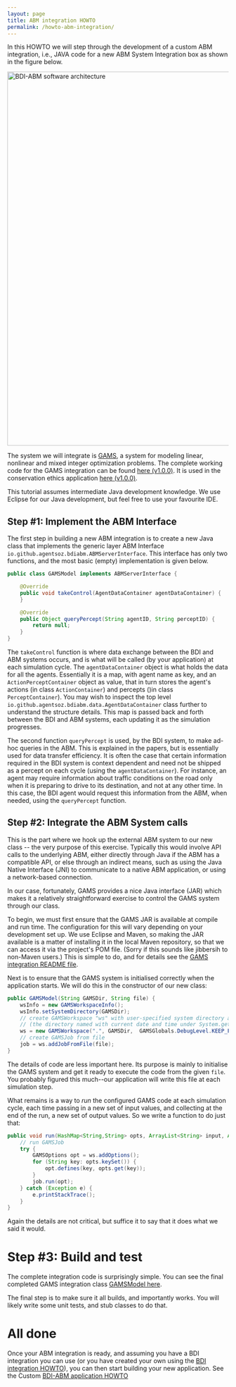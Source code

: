 ```yaml
---
layout: page
title: ABM integration HOWTO
permalink: /howto-abm-integration/
---
```


In this HOWTO we will step through the development of a custom ABM
integration, i.e., JAVA code for a new ABM System Integration box as shown in
the figure below.

<img alt="BDI-ABM software architecture" src="{{ site.baseurl }}/fig-tiers.png" width="849"/>

The system we will integrate is [GAMS](http://www.gams.com), a system for
modeling linear, nonlinear and mixed integer optimization problems. The
complete working code for the GAMS integration can be found
[here (v1.0.0)](https://github.com/agentsoz/bdi-abm-integration/tree/v1.0.0/integrations/bdi-gams).
It is used in the conservation ethics application
[here (v1.0.0)](https://github.com/agentsoz/bdi-abm-integration/tree/v1.0.0/examples/conservation).

This tutorial assumes intermediate Java development knowledge. We use Eclipse
for our Java development, but feel free to use your favourite IDE.

## Step #1: Implement the ABM Interface

The first step in building a new ABM integration is to create a new Java class
that implements the generic layer ABM Interface `io.github.agentsoz.bdiabm.ABMServerInterface`.
This interface has only two functions, and the most basic (empty) implementation
is given below.

```java
public class GAMSModel implements ABMServerInterface {

    @Override
    public void takeControl(AgentDataContainer agentDataContainer) {
    }

    @Override
    public Object queryPercept(String agentID, String perceptID) {
        return null;
    }
}
```

The `takeControl` function is where data exchange between the BDI and ABM
systems occurs, and is what will be called (by your application) at each
simulation cycle. The `agentDataContainer` object is what holds the data for
all the agents. Essentially it is a map, with agent name as key, and an
`ActionPerceptContainer` object as value, that in turn stores the agent's
actions (in class `ActionContainer`) and percepts ()in class `PerceptContainer`).
You may wish to inspect the top level
`io.github.agentsoz.bdiabm.data.AgentDataContainer` class further to understand
the structure details. This map is passed back and forth between the BDI and ABM
systems, each updating it as the simulation progresses.

The second function `queryPercept` is used, by the BDI system, to make ad-hoc
queries in the ABM. This is explained in the papers, but is essentially used
for data transfer efficiency. It is often the case that certain information
required in the BDI system is context dependent and need not be shipped as a
percept on each cycle (using the `agentDataContainer`).
For instance, an agent may require information about traffic conditions on the
road only when it is preparing to drive to its destination, and not at any
other time. In this case, the BDI agent would request this information from
the ABM, when needed, using the `queryPercept` function.

## Step #2: Integrate the ABM System calls

This is the part where we hook up the external ABM system to our new class --
the very purpose of this exercise. Typically this would involve API calls to
the underlying ABM, either directly through Java if the ABM has a compatible
API, or else through an indirect means, such as using the Java Native Interface
(JNI) to communicate to a native ABM application, or using a network-based
connection.

In our case, fortunately, GAMS provides a nice Java interface (JAR) which makes
it a relatively straightforward exercise to control the GAMS system through our
class.

To begin, we must first ensure that the GAMS JAR is available at compile and
run time. The configuration for this will vary depending on your development
set up. We use Eclipse and Maven, so making the JAR available is a matter of
 installing it in the local Maven repository, so that we can access it via the
 project's POM file. (Sorry if this sounds like jibbersih to non-Maven users.)
 This is simple to do, and for details see the
 [GAMS integration README file](https://github.com/agentsoz/bdi-abm-integration/blob/v1.0.0/integrations/bdi-gams/README.md).

 Next is to ensure that the GAMS system is initialised correctly when the
 application starts. We will do this in the constructor of our new class:

```java
public GAMSModel(String GAMSDir, String file) {
    wsInfo = new GAMSWorkspaceInfo();
    wsInfo.setSystemDirectory(GAMSDir);
    // create GAMSWorkspace "ws" with user-specified system directory and the default working directory
    // (the directory named with current date and time under System.getProperty("java.io.tmpdir"))
    ws = new GAMSWorkspace(".", GAMSDir,  GAMSGlobals.DebugLevel.KEEP_FILES);
    // create GAMSJob from file
    job = ws.addJobFromFile(file);
}
```
The details of code are less important here. Its purpose is mainly to initialise
the GAMS system and get it ready to execute the code from the given `file`.
You probably figured this much--our application will write this file at each
simulation step.

What remains is a way to *run* the configured GAMS code at each simulation
cycle, each time passing in a new set of input values, and collecting at the
end of the run, a new set of output values. So we write a function to do
just that:

```java
public void run(HashMap<String,String> opts, ArrayList<String> input, ArrayList<String> output) {
    // run GAMSJob
    try {
        GAMSOptions opt = ws.addOptions();
        for (String key: opts.keySet()) {
            opt.defines(key, opts.get(key));
        }
      	job.run(opt);
    } catch (Exception e) {
        e.printStackTrace();
    }
}

```

Again the details are not critical, but suffice it to say that it does what we
said it would.

# Step #3: Build and test

The complete integration code is surprisingly simple. You can see the final
completed GAMS integration class
[GAMSModel here](https://github.com/agentsoz/bdi-abm-integration/blob/v1.0.0/integrations/bdi-gams/src/main/java/io/github/agentsoz/bdigams/GAMSModel.java).

The final step is to make sure it all builds, and importantly works. You will
likely write some unit tests, and stub classes to do that.

# All done

Once your ABM integration is ready, and assuming you have a BDI integration you
can use (or you have created your own using the
[BDI integration HOWTO](howto-bdi-integration)), you can then start building
                  your new application. See the Custom [BDI-ABM application HOWTO](./howto-)
